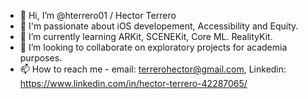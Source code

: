 - 👋 Hi, I’m @hterrero01 / Hector Terrero
- 👀 I'm passionate about iOS developement, Accessibility and Equity.
- 🌱 I’m currently learning ARKit, SCENEKit, Core ML. RealityKit.
- 💞️ I’m looking to collaborate on exploratory projects for academia purposes.
- 📫 How to reach me - email: terrerohector@gmail.com, Linkedin: https://www.linkedin.com/in/hector-terrero-42287065/

<!---
hterrero01/hterrero01 is a ✨ special ✨ repository because its `README.md` (this file) appears on your GitHub profile.
You can click the Preview link to take a look at your changes.
--->
